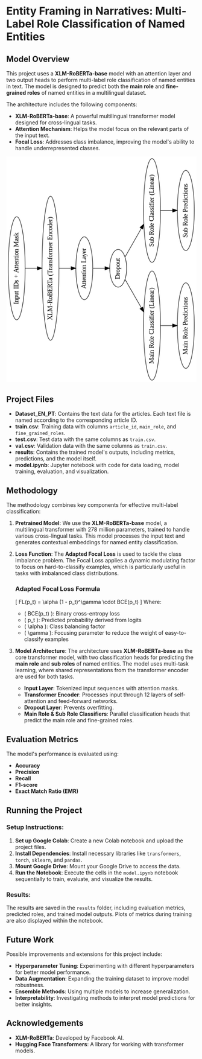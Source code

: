 # Entity Framing in Narratives: Multi-Label Role Classification of Named Entities

## Model Overview

This project uses a **XLM-RoBERTa-base** model with an attention layer and two output heads to perform multi-label role classification of named entities in text. The model is designed to predict both the **main role** and **fine-grained roles** of named entities in a multilingual dataset.

The architecture includes the following components:
- **XLM-RoBERTa-base**: A powerful multilingual transformer model designed for cross-lingual tasks.
- **Attention Mechanism**: Helps the model focus on the relevant parts of the input text.
- **Focal Loss**: Addresses class imbalance, improving the model's ability to handle underrepresented classes.

![Model Architecture](model_architecture.png)

## Project Files

- **Dataset_EN_PT**: Contains the text data for the articles. Each text file is named according to the corresponding article ID.
- **train.csv**: Training data with columns `article_id`, `main_role`, and `fine_grained_roles`.
- **test.csv**: Test data with the same columns as `train.csv`.
- **val.csv**: Validation data with the same columns as `train.csv`.
- **results**: Contains the trained model's outputs, including metrics, predictions, and the model itself.
- **model.ipynb**: Jupyter notebook with code for data loading, model training, evaluation, and visualization.

## Methodology

The methodology combines key components for effective multi-label classification:

1. **Pretrained Model**: We use the **XLM-RoBERTa-base** model, a multilingual transformer with 278 million parameters, trained to handle various cross-lingual tasks. This model processes the input text and generates contextual embeddings for named entity classification.

2. **Loss Function**: The **Adapted Focal Loss** is used to tackle the class imbalance problem. The Focal Loss applies a dynamic modulating factor to focus on hard-to-classify examples, which is particularly useful in tasks with imbalanced class distributions.

    ### Adapted Focal Loss Formula
    \[
    FL(p_t) = \alpha (1 - p_t)^\gamma \cdot BCE(p_t)
    \]
    Where:
    - \( BCE(p_t) \): Binary cross-entropy loss
    - \( p_t \): Predicted probability derived from logits
    - \( \alpha \): Class balancing factor
    - \( \gamma \): Focusing parameter to reduce the weight of easy-to-classify examples

3. **Model Architecture**: The architecture uses **XLM-RoBERTa-base** as the core transformer model, with two classification heads for predicting the **main role** and **sub roles** of named entities. The model uses multi-task learning, where shared representations from the transformer encoder are used for both tasks.

    - **Input Layer**: Tokenized input sequences with attention masks.
    - **Transformer Encoder**: Processes input through 12 layers of self-attention and feed-forward networks.
    - **Dropout Layer**: Prevents overfitting.
    - **Main Role & Sub Role Classifiers**: Parallel classification heads that predict the main role and fine-grained roles.

## Evaluation Metrics

The model's performance is evaluated using:
- **Accuracy**
- **Precision**
- **Recall**
- **F1-score**
- **Exact Match Ratio (EMR)**

## Running the Project

### Setup Instructions:
1. **Set up Google Colab**: Create a new Colab notebook and upload the project files.
2. **Install Dependencies**: Install necessary libraries like `transformers`, `torch`, `sklearn`, and `pandas`.
3. **Mount Google Drive**: Mount your Google Drive to access the data.
4. **Run the Notebook**: Execute the cells in the `model.ipynb` notebook sequentially to train, evaluate, and visualize the results.

### Results:
The results are saved in the `results` folder, including evaluation metrics, predicted roles, and trained model outputs. Plots of metrics during training are also displayed within the notebook.

## Future Work

Possible improvements and extensions for this project include:
- **Hyperparameter Tuning**: Experimenting with different hyperparameters for better model performance.
- **Data Augmentation**: Expanding the training dataset to improve model robustness.
- **Ensemble Methods**: Using multiple models to increase generalization.
- **Interpretability**: Investigating methods to interpret model predictions for better insights.

## Acknowledgements

- **XLM-RoBERTa**: Developed by Facebook AI.
- **Hugging Face Transformers**: A library for working with transformer models.
